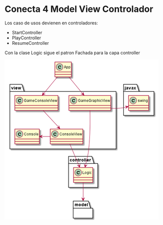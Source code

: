 # Conecta 4 Model View Controlador

Los caso de usos devienen en controladores: 

* StartController
* PlayController
* ResumeController

Con la clase Logic sigue el patron Fachada para la capa controller


![Modelo Vista Controlador](doc/model.view.controller.png)